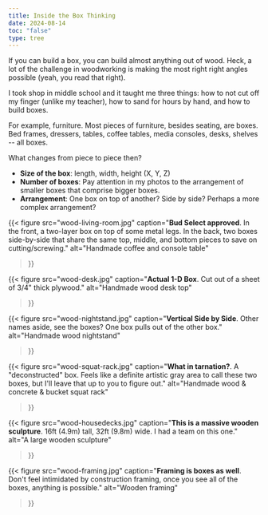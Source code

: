 ```yaml
---
title: Inside the Box Thinking
date: 2024-08-14
toc: "false"
type: tree
---
```

If you can build a box, you can build almost anything out of wood. Heck, a lot of the challenge in woodworking is making the most right right angles possible (yeah, you read that right).

I took shop in middle school and it taught me three things: how to not cut off my finger (unlike my teacher), how to sand for hours by hand, and how to build boxes.

For example, furniture. Most pieces of furniture, besides seating, are boxes. Bed frames, dressers, tables, coffee tables, media consoles, desks, shelves -- all boxes.

What changes from piece to piece then?
- **Size of the box**: length, width, height (X, Y, Z)
- **Number of boxes**: Pay attention in my photos to the arrangement of smaller boxes that comprise bigger boxes.
- **Arrangement**: One box on top of another? Side by side? Perhaps a more complex arrangement?

{{< figure 
  src="wood-living-room.jpg" 
  caption="**Bud Select approved**. In the front, a two-layer box on top of some metal legs. In the back, two boxes side-by-side that share the same top, middle, and bottom pieces to save on cutting/screwing." 
  alt="Handmade coffee and console table" 
>}}

{{< figure 
  src="wood-desk.jpg" 
  caption="**Actual 1-D Box**. Cut out of a sheet of 3/4\" thick plywood." 
  alt="Handmade wood desk top" 
>}}

{{< figure 
  src="wood-nightstand.jpg" 
  caption="**Vertical Side by Side**. Other names aside, see the boxes? One box pulls out of the other box." 
  alt="Handmade wood nightstand" 
>}}

{{< figure 
  src="wood-squat-rack.jpg" 
  caption="**What in tarnation?**. A \"deconstructed\" box. Feels like a definite artistic gray area to call these two boxes, but I'll leave that up to you to figure out." 
  alt="Handmade wood & concrete & bucket squat rack" 
>}}

{{< figure 
  src="wood-housedecks.jpg" 
  caption="**This is a massive wooden sculpture**. 16ft (4.9m) tall, 32ft (9.8m) wide. I had a team on this one." 
  alt="A large wooden sculpture" 
>}}

{{< figure 
  src="wood-framing.jpg" 
  caption="**Framing is boxes as well**. Don't feel intimidated by construction framing, once you see all of the boxes, anything is possible." 
  alt="Wooden framing" 
>}}